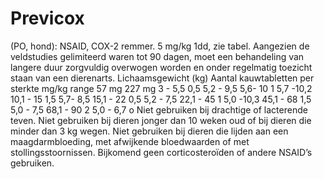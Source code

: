 # Previcox

(PO, hond): NSAID, COX-2 remmer. 5 mg/kg 1dd, zie tabel. Aangezien de veldstudies gelimiteerd waren tot 90 dagen, moet een behandeling van langere duur zorgvuldig overwogen worden en onder regelmatig toezicht staan van een dierenarts.
Lichaamsgewicht (kg) Aantal kauwtabletten per sterkte mg/kg range
57 mg 227 mg
3 - 5,5 0,5 5,2 - 9,5
5,6- 10 1 5,7 -10,2
10,1 - 15 1,5 5,7- 8,5
15,1 - 22 0,5 5,2 - 7,5
22,1 - 45 1 5,0 -10,3
45,1 - 68 1,5 5,0 - 7,5
68,1 - 90 2 5,0 - 6,7
o Niet gebruiken bij drachtige of lacterende teven. Niet gebruiken bij dieren jonger dan 10 weken oud of bij dieren die minder dan 3 kg wegen. Niet gebruiken bij dieren die lijden aan een maagdarmbloeding, met afwijkende bloedwaarden of met stollingsstoornissen. Bijkomend geen corticosteroïden of andere NSAID’s gebruiken.
